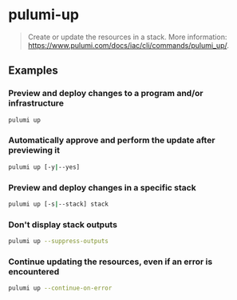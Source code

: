 # pulumi-up

> Create or update the resources in a stack. More information: <https://www.pulumi.com/docs/iac/cli/commands/pulumi_up/>.

## Examples

### Preview and deploy changes to a program and/or infrastructure

```bash
pulumi up
```

### Automatically approve and perform the update after previewing it

```bash
pulumi up [-y|--yes]
```

### Preview and deploy changes in a specific stack

```bash
pulumi up [-s|--stack] stack
```

### Don't display stack outputs

```bash
pulumi up --suppress-outputs
```

### Continue updating the resources, even if an error is encountered

```bash
pulumi up --continue-on-error
```
